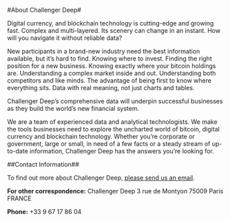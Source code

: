 #About Challenger Deep#

Digital currency, and blockchain technology is cutting-edge and growing fast. Complex and multi-layered. Its scenery can change in an instant. How will you navigate it without reliable data?

New participants in a brand-new industry need the best information available, but it’s hard to find. Knowing where to invest. Finding the right position for a new business. Knowing exactly where your bitcoin holdings are. Understanding a complex market inside and out. Understanding both competitors and like minds. The advantage of being first to know where everything sits. Data with real meaning, not just charts and tables.

Challenger Deep’s comprehensive data will underpin successful businesses as they build the world’s new financial system.

We are a team of experienced data and analytical technologists. We make the tools businesses need to explore the uncharted world of bitcoin, digital currency and blockchain technology. Whether you’re corporate or government, large or small, in need of a few facts or a steady stream of up-to-date information, Challenger Deep has the answers you’re looking for.

##Contact Information##

To find out more about Challenger Deep, [please send us an email](mailto:hello@challenger-deep.com).

**For other correspondence:**
Challenger Deep
3 rue de Montyon
75009 Paris
FRANCE

**Phone:** +33 9 67 17 86 04
